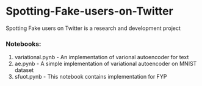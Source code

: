 # Spotting-Fake-users-on-Twitter
Spotting Fake users on Twitter is a research and development project

### Notebooks:
1. variational.pynb - An implementation of varional autoencoder for text
2. ae.pynb - A simple implementation of variational autoencoder on MNIST dataset
3. sfuot.pynb - This notebook contains implementation for FYP